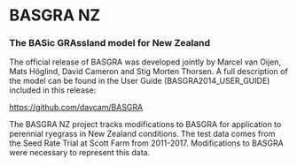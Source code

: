 # BASGRA NZ
### The BASic GRAssland model for New Zealand

The official release of BASGRA was developed jointly by Marcel van Oijen, Mats Höglind, David Cameron and Stig Morten Thorsen. A full description of the model can be found in the User Guide (BASGRA2014_USER_GUIDE) included in this release:

https://github.com/davcam/BASGRA

The BASGRA NZ project tracks modifications to BASGRA for application to perennial ryegrass in New Zealand conditions. The test data comes from the Seed Rate Trial at Scott Farm from 2011-2017. Modifications to BASGRA were necessary to represent this data.



